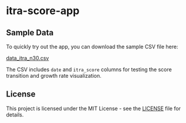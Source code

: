 # itra-score-app

## Sample Data

To quickly try out the app, you can download the sample CSV file here:

[data_itra_n30.csv](https://github.com/cmamonjp/itra-score-app/raw/main/data_itra_n30.csv)

The CSV includes `date` and `itra_score` columns for testing the score transition and growth rate visualization.


## License

This project is licensed under the MIT License - see the [LICENSE](LICENSE) file for details.
